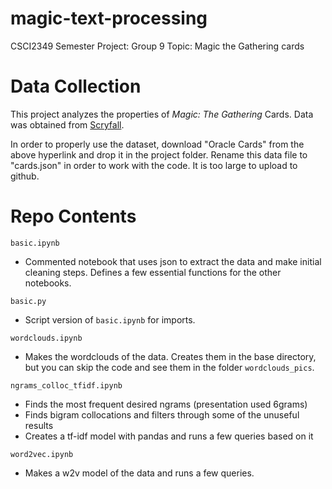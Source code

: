 # magic-text-processing
CSCI2349 Semester Project: Group 9
Topic: Magic the Gathering cards

# Data Collection

This project analyzes the properties of *Magic: The Gathering* Cards. Data was obtained from [Scryfall](https://scryfall.com/docs/api/bulk-data). 

In order to properly use the dataset, download "Oracle Cards" from the above hyperlink and drop it in the project folder. Rename this data file to "cards.json" in order to work with the code. It is too large to upload to github. 

# Repo Contents
`basic.ipynb`
- Commented notebook that uses json to extract the data and make initial cleaning steps. Defines a few essential functions for the other notebooks. 

`basic.py`
- Script version of `basic.ipynb` for imports.

`wordclouds.ipynb`
- Makes the wordclouds of the data. Creates them in the base directory, but you can skip the code and see them in the folder `wordclouds_pics`.

`ngrams_colloc_tfidf.ipynb`
- Finds the most frequent desired ngrams (presentation used 6grams)
- Finds bigram collocations and filters through some of the unuseful results
- Creates a tf-idf model with pandas and runs a few queries based on it

`word2vec.ipynb`
- Makes a w2v model of the data and runs a few queries.